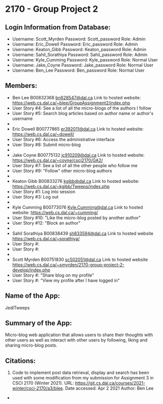 # 2170 - Group Project 2

## Login Information from Database:
- Username: Scott_Myrden Password: Scott_password Role: Admin
- Username: Eric_Dowell Password: Eric_password Role: Admin
- Username: Keaton_Gibb Password: Keaton_password Role: Admin
- Username: Sahil_Sorathiya Password: Sahil_password Role: Admin
- Username: Kyle_Cumming Password: Kyle_password Role: Normal User
- Username: Jake_Coyne Password: Jake_password Role: Normal User
- Username: Ben_Lee Password: Ben_password Role: Normal User


## Members:

- Ben Lee B00832368 bn628547@dal.ca Link to hosted website: https://web.cs.dal.ca/~blee/GroupAssignment2/index.php
- User Story #4: See a list of all the micro-blogs of the authors I follow
- User Story #5: Search blog articles based on author name or author's username 
- 
- Eric Dowell B00777865 er392011@dal.ca Link to hosted website: https://web.cs.dal.ca/~dowell/
- User Story #6: Access the administrative interface
- User Story #8: Submit micro-blog
- 
- Jake Coyne B00775132 jc910209@dal.ca Link to hosted website: https://web.cs.dal.ca/~coyne/csci2170/GA2/
- User Story #7: See a list of all the other people who follow me
- User Story #9: "Follow" other micro-blog authors
-
- Keaton Gibb B00833276 kgibb@dal.ca Link to hosted website: https://web.cs.dal.ca/~kgibb/Tweeps/index.php
- User Story #1: Log into session
- User Story #3: Log out
- 
- Kyle Cumming B00773076 Kyle.Cumming@dal.ca Link to hosted website: https://web.cs.dal.ca/~cumming/
- User Story #10: "Like  the micro-blog posted by another author"
- User Story #12: "Block an author"
- 
- Sahil Sorathiya B00838439 sh833594@dal.ca Link to hosted website https://web.cs.dal.ca/~sorathiya/
- User Story #:
- User Story #:
- 
- Scott Myrden B00751830 sc502051@dal.ca Link to hosted website https://web.cs.dal.ca/~smyrden/2170-group-project-2-develop/index.php
- User Story #: "Share blog on my profile"
- User Story #: "View my profile after I have logged in"


## Name of the App: 
JediTweeps

## Summary of the App:
Micro-blog web application that allows users to share their thoughts with other users
as well as interact with other users by following, liking and sharing micro-blog posts.

## Citations:

1.    Code to implement post data retrieval, display and search has been used with some
      modification from my submission for Assignment 3 in CSCI 2170 (Winter 2021).
        URL: https://git.cs.dal.ca/courses/2021-winter/csci-2170/a3/blee.
        Date accessed: Apr 2 2021
        Author: Ben Lee

 - 
